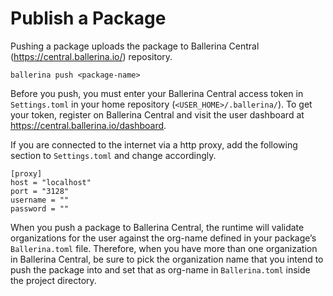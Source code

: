 # Publish a Package

Pushing a package uploads the package to
Ballerina Central (https://central.ballerina.io/) repository.

```
ballerina push <package-name>
```

Before you push, you must enter your Ballerina Central access token in
`Settings.toml` in your home repository (`<USER_HOME>/.ballerina/`).
To get your token, register on Ballerina Central and visit the user dashboard
at https://central.ballerina.io/dashboard.


If you are connected to the internet via a http proxy, add the following
section to `Settings.toml` and change accordingly.

```
[proxy]
host = "localhost"
port = "3128"
username = ""
password = ""
```

When you push a package to Ballerina Central, the runtime will validate
organizations for the user against the org-name defined in your package’s
`Ballerina.toml` file. Therefore, when you have more than one organization in
Ballerina Central, be sure to pick the organization name that you intend to
push the package into and set that as org-name in `Ballerina.toml` inside
the project directory.
